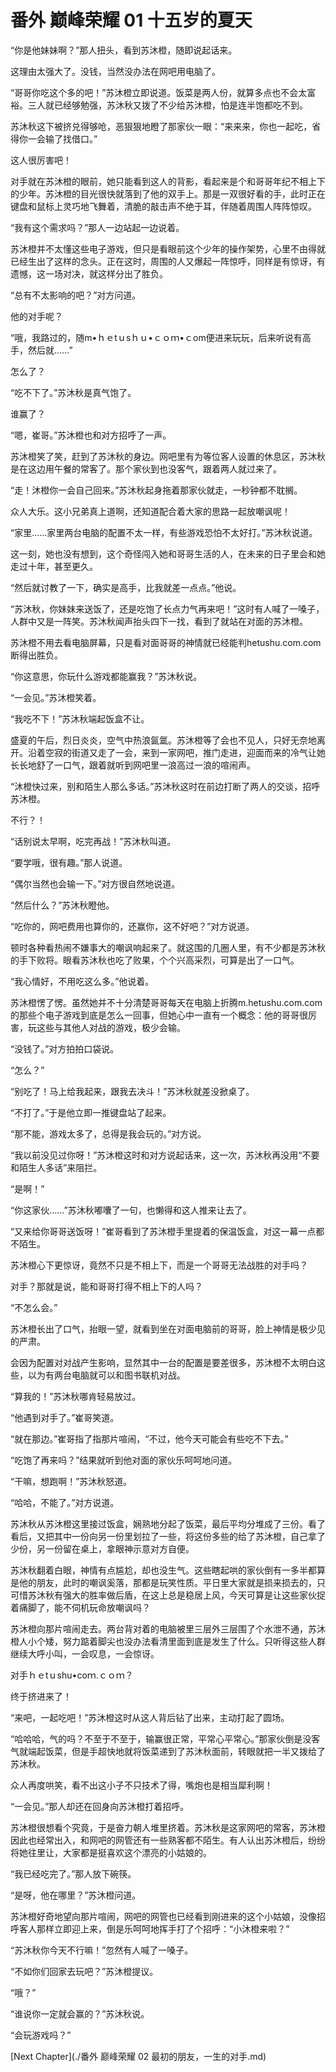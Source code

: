 # 番外 巅峰荣耀 01 十五岁的夏天

“你是他妹妹啊？”那人扭头，看到苏沐橙，随即说起话来。

这理由太强大了。没钱，当然没办法在网吧用电脑了。

“哥哥你吃这个多的吧！”苏沐橙立即说道。饭菜是两人份，就算多点也不会太富裕。三人就已经够勉强，苏沐秋又拨了不少给苏沐橙，怕是连半饱都吃不到。

苏沐秋这下被挤兑得够呛，恶狠狠地瞪了那家伙一眼：“来来来，你也一起吃，省得你一会输了找借口。”

这人很厉害吧！

对手就在苏沐橙的眼前，她只能看到这人的背影，看起来是个和哥哥年纪不相上下的少年。苏沐橙的目光很快就落到了他的双手上。那是一双很好看的手，此时正在键盘和鼠标上灵巧地飞舞着，清脆的敲击声不绝于耳，伴随着周围人阵阵惊叹。

“我有这个需求吗？”那人一边站起一边说着。

苏沐橙并不太懂这些电子游戏，但只是看眼前这个少年的操作架势，心里不由得就已经生出了这样的念头。正在这时，周围的人又爆起一阵惊呼，同样是有惊讶，有遗憾，这一场对决，就这样分出了胜负。

“总有不太影响的吧？”对方问道。

他的对手呢？

“哦，我路过的，随m•ｈｅtｕsｈｕ•ｃｏｍ•ｃom便进来玩玩，后来听说有高手，然后就……”

怎么了？

“吃不下了。”苏沐秋是真气饱了。

谁赢了？

“嗯，崔哥。”苏沐橙也和对方招呼了一声。

苏沐橙笑了笑，赶到了苏沐秋的身边。网吧里有为等位客人设置的休息区，苏沐秋是在这边用午餐的常客了。那个家伙到也没客气，跟着两人就过来了。

“走！沐橙你一会自己回来。”苏沐秋起身拖着那家伙就走，一秒钟都不耽搁。

众人大乐。这小兄弟真上道啊，还知道配合着大家的思路一起放嘲讽呢！

“家里……家里两台电脑的配置不太一样，有些游戏恐怕不太好打。”苏沐秋说道。

这一刻，她也没有想到，这个奇怪闯入她和哥哥生活的人，在未来的日子里会和她走过十年，甚至更久。

“然后就讨教了一下，确实是高手，比我就差一点点。”他说。

“苏沐秋，你妹妹来送饭了，还是吃饱了长点力气再来吧！”这时有人喊了一嗓子，人群中又是一阵笑。苏沐秋闻声抬头四下一找，看到了就站在对面的苏沐橙。

苏沐橙不用去看电脑屏幕，只是看对面哥哥的神情就已经能判hetushu.com.com断得出胜负。

“你这意思，你玩什么游戏都能赢我？”苏沐秋说。

“一会见。”苏沐橙笑着。

“我吃不下！”苏沐秋端起饭盒不让。

盛夏的午后，烈日炎炎，空气中热浪氤氲。苏沐橙等了会也不见人，只好无奈地离开。沿着空寂的街道又走了一会，来到一家网吧，推门走进，迎面而来的冷气让她长长地舒了一口气，跟着就听到网吧里一浪高过一浪的喧闹声。

“沐橙快过来，别和陌生人那么多话。”苏沐秋这时在前边打断了两人的交谈，招呼苏沐橙。

不行？！

“话别说太早啊，吃完再战！”苏沐秋叫道。

“要学哦，很有趣。”那人说道。

“偶尔当然也会输一下。”对方很自然地说道。

“然后什么？”苏沐秋瞪他。

“吃你的，网吧费用也算你的，还赢你，这不好吧？”对方说道。

顿时各种看热闹不嫌事大的嘲讽响起来了。就这围的几圈人里，有不少都是苏沐秋的手下败将。眼看苏沐秋也吃了败果，个个兴高采烈，可算是出了一口气。

“我心情好，不用吃这么多。”他说着。

苏沐橙愣了愣。虽然她并不十分清楚哥哥每天在电脑上折腾m.hetushu.com.com的那些个电子游戏到底是怎么一回事，但她心中一直有一个概念：他的哥哥很厉害，玩这些与其他人对战的游戏，极少会输。

“没钱了。”对方拍拍口袋说。

“怎么？”

“别吃了！马上给我起来，跟我去决斗！”苏沐秋就差没掀桌了。

“不打了。”于是他立即一推键盘站了起来。

“那不能，游戏太多了，总得是我会玩的。”对方说。

“我以前没见过你呀！”苏沐橙这时和对方说起话来，这一次，苏沐秋再没用“不要和陌生人多话”来阻拦。

“是啊！”

“你这家伙……”苏沐秋嘟囔了一句，也懒得和这人推来让去了。

“又来给你哥哥送饭呀！”崔哥看到了苏沐橙手里提着的保温饭盒，对这一幕一点都不陌生。

苏沐橙心下更惊讶，竟然不只是不相上下，而是一个哥哥无法战胜的对手吗？

对手？那就是说，能和哥哥打得不相上下的人吗？

“不怎么会。”

苏沐橙长出了口气，抬眼一望，就看到坐在对面电脑前的哥哥，脸上神情是极少见的严肃。

会因为配置对对战产生影响，显然其中一台的配置是要差很多，苏沐橙不太明白这些，以为有两台电脑就可以和图书联机对战。

“算我的！”苏沐秋哪肯轻易放过。

“他遇到对手了。”崔哥笑道。

“就在那边。”崔哥指了指那片喧闹，“不过，他今天可能会有些吃不下去。”

“吃饱了再来吗？”结果就听到他对面的家伙乐呵呵地问道。

“干嘛，想跑啊！”苏沐秋怒道。

“哈哈，不能了。”对方说道。

苏沐秋从苏沐橙这里接过饭盒，娴熟地分起了饭菜，最后平均分堆成了三份。看了看后，又把其中一份向另一份里划拉了一些，将这份多些的给了苏沐橙，自己拿了少份，另一份留在桌上，拿眼神示意对方自便。

苏沐秋翻着白眼，神情有点尴尬，却也没生气。这些瞎起哄的家伙倒有一多半都算是他的朋友，此时的嘲讽奚落，那都是玩笑性质。平日里大家就是损来损去的，只可惜苏沐秋有强大的胜率做后盾，在这上总是稳居上风，今天可算是让这些家伙捉着痛脚了，能不伺机玩命放嘲讽吗？

苏沐橙向那片喧闹走去。两台背对着的电脑被里三层外三层围了个水泄不通，苏沐橙人小个矮，努力踮着脚尖也没办法看清里面到底是发生了什么。只听得这些人群继续大呼小叫，一会叹息，一会惊讶。

对手ｈｅtｕshu•coｍ.ｃｏｍ？

终于挤进来了！

“来吧，一起吃吧！”苏沐橙这时从这人背后钻了出来，主动打起了圆场。

“哈哈哈，气的吗？不至于不至于，输赢很正常，平常心平常心。”那家伙倒是没客气就端起饭菜，但是手超快地就将饭菜递到了苏沐秋面前，转眼就把一半又拨给了苏沐秋。

众人再度哄笑，看不出这小子不只技术了得，嘴炮也是相当犀利啊！

“一会见。”那人却还在回身向苏沐橙打着招呼。

苏沐橙很想看个究竟，于是奋力朝人堆里挤着。苏沐秋是这家网吧的常客，苏沐橙因此也经常出入，和网吧的网管还有一些熟客都不陌生。有人认出苏沐橙后，纷纷将她往里让，大家都是挺喜欢这个漂亮的小姑娘的。

“我已经吃完了。”那人放下碗筷。

“是呀，他在哪里？”苏沐橙问道。

苏沐橙好奇地望向那片喧闹，网吧的网管也已经看到刚进来的这个小姑娘，没像招呼客人那样立即迎上来，倒是乐呵呵地挥手打了个招呼：“小沐橙来啦？”

“苏沐秋你今天不行嘛！”忽然有人喊了一嗓子。

“不如你们回家去玩吧？”苏沐橙提议。

“哦？”

“谁说你一定就会赢的？”苏沐秋说。

“会玩游戏吗？”



[Next Chapter](./番外 巅峰荣耀 02 最初的朋友，一生的对手.md)